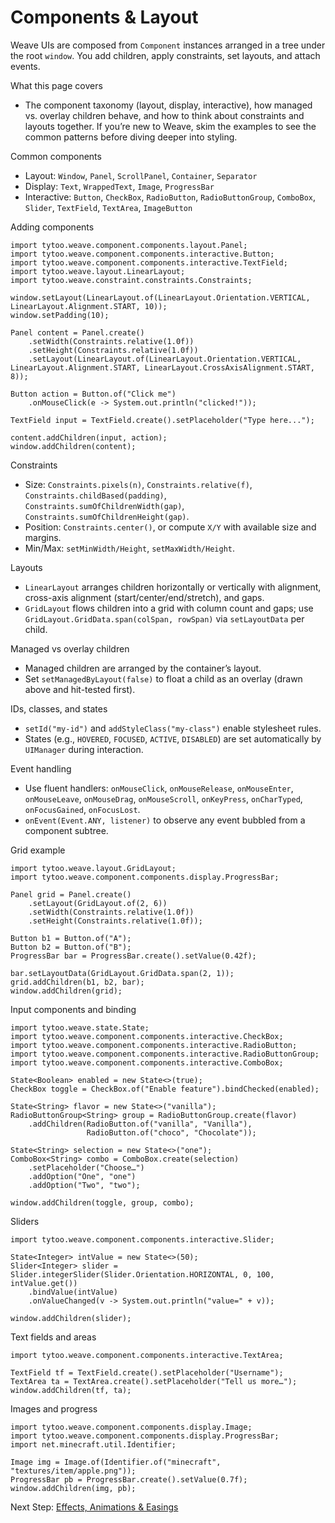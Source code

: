 # Components & Layout

Weave UIs are composed from `Component` instances arranged in a tree under the root `window`. You add children, apply constraints, set layouts, and attach events.

What this page covers
- The component taxonomy (layout, display, interactive), how managed vs. overlay children behave, and how to think about constraints and layouts together. If you’re new to Weave, skim the examples to see the common patterns before diving deeper into styling.

Common components
- Layout: `Window`, `Panel`, `ScrollPanel`, `Container`, `Separator`
- Display: `Text`, `WrappedText`, `Image`, `ProgressBar`
- Interactive: `Button`, `CheckBox`, `RadioButton`, `RadioButtonGroup`, `ComboBox`, `Slider`, `TextField`, `TextArea`, `ImageButton`

Adding components

```
import tytoo.weave.component.components.layout.Panel;
import tytoo.weave.component.components.interactive.Button;
import tytoo.weave.component.components.interactive.TextField;
import tytoo.weave.layout.LinearLayout;
import tytoo.weave.constraint.constraints.Constraints;

window.setLayout(LinearLayout.of(LinearLayout.Orientation.VERTICAL, LinearLayout.Alignment.START, 10));
window.setPadding(10);

Panel content = Panel.create()
    .setWidth(Constraints.relative(1.0f))
    .setHeight(Constraints.relative(1.0f))
    .setLayout(LinearLayout.of(LinearLayout.Orientation.VERTICAL, LinearLayout.Alignment.START, LinearLayout.CrossAxisAlignment.START, 8));

Button action = Button.of("Click me")
    .onMouseClick(e -> System.out.println("clicked!"));

TextField input = TextField.create().setPlaceholder("Type here...");

content.addChildren(input, action);
window.addChildren(content);
```

Constraints
- Size: `Constraints.pixels(n)`, `Constraints.relative(f)`, `Constraints.childBased(padding)`, `Constraints.sumOfChildrenWidth(gap)`, `Constraints.sumOfChildrenHeight(gap)`.
- Position: `Constraints.center()`, or compute `X/Y` with available size and margins.
- Min/Max: `setMinWidth/Height`, `setMaxWidth/Height`.

Layouts
- `LinearLayout` arranges children horizontally or vertically with alignment, cross-axis alignment (start/center/end/stretch), and gaps.
- `GridLayout` flows children into a grid with column count and gaps; use `GridLayout.GridData.span(colSpan, rowSpan)` via `setLayoutData` per child.

Managed vs overlay children
- Managed children are arranged by the container’s layout.
- Set `setManagedByLayout(false)` to float a child as an overlay (drawn above and hit-tested first).

IDs, classes, and states
- `setId("my-id")` and `addStyleClass("my-class")` enable stylesheet rules.
- States (e.g., `HOVERED`, `FOCUSED`, `ACTIVE`, `DISABLED`) are set automatically by `UIManager` during interaction.

Event handling
- Use fluent handlers: `onMouseClick`, `onMouseRelease`, `onMouseEnter`, `onMouseLeave`, `onMouseDrag`, `onMouseScroll`, `onKeyPress`, `onCharTyped`, `onFocusGained`, `onFocusLost`.
- `onEvent(Event.ANY, listener)` to observe any event bubbled from a component subtree.

Grid example

```
import tytoo.weave.layout.GridLayout;
import tytoo.weave.component.components.display.ProgressBar;

Panel grid = Panel.create()
    .setLayout(GridLayout.of(2, 6))
    .setWidth(Constraints.relative(1.0f))
    .setHeight(Constraints.relative(1.0f));

Button b1 = Button.of("A");
Button b2 = Button.of("B");
ProgressBar bar = ProgressBar.create().setValue(0.42f);

bar.setLayoutData(GridLayout.GridData.span(2, 1));
grid.addChildren(b1, b2, bar);
window.addChildren(grid);
```

Input components and binding

```
import tytoo.weave.state.State;
import tytoo.weave.component.components.interactive.CheckBox;
import tytoo.weave.component.components.interactive.RadioButton;
import tytoo.weave.component.components.interactive.RadioButtonGroup;
import tytoo.weave.component.components.interactive.ComboBox;

State<Boolean> enabled = new State<>(true);
CheckBox toggle = CheckBox.of("Enable feature").bindChecked(enabled);

State<String> flavor = new State<>("vanilla");
RadioButtonGroup<String> group = RadioButtonGroup.create(flavor)
    .addChildren(RadioButton.of("vanilla", "Vanilla"),
                 RadioButton.of("choco", "Chocolate"));

State<String> selection = new State<>("one");
ComboBox<String> combo = ComboBox.create(selection)
    .setPlaceholder("Choose…")
    .addOption("One", "one")
    .addOption("Two", "two");

window.addChildren(toggle, group, combo);
```

Sliders

```
import tytoo.weave.component.components.interactive.Slider;

State<Integer> intValue = new State<>(50);
Slider<Integer> slider = Slider.integerSlider(Slider.Orientation.HORIZONTAL, 0, 100, intValue.get())
    .bindValue(intValue)
    .onValueChanged(v -> System.out.println("value=" + v));

window.addChildren(slider);
```

Text fields and areas

```
import tytoo.weave.component.components.interactive.TextArea;

TextField tf = TextField.create().setPlaceholder("Username");
TextArea ta = TextArea.create().setPlaceholder("Tell us more…");
window.addChildren(tf, ta);
```

Images and progress

```
import tytoo.weave.component.components.display.Image;
import tytoo.weave.component.components.display.ProgressBar;
import net.minecraft.util.Identifier;

Image img = Image.of(Identifier.of("minecraft", "textures/item/apple.png"));
ProgressBar pb = ProgressBar.create().setValue(0.7f);
window.addChildren(img, pb);
```

Next Step: [Effects, Animations & Easings](https://github.com/trethore/Weave/blob/main/docs/animations-effects.md)
